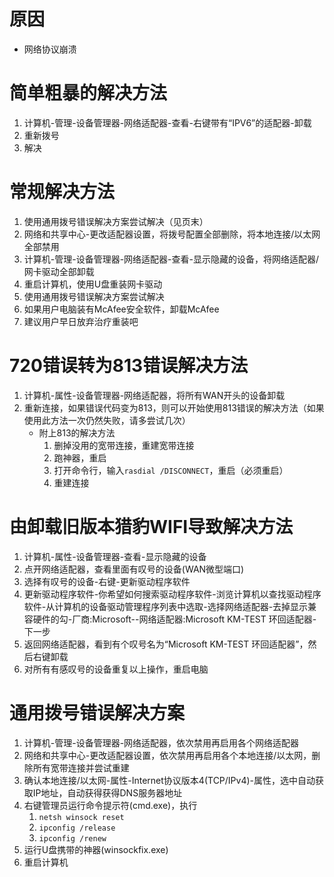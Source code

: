 <!-- TITLE: 故障 720 拨号网络无法协调网络中服务器的协议设置 -->
<!-- SUBTITLE: 本错误属于移动、联通故障 -->

# 原因

- 网络协议崩溃

# 简单粗暴的解决方法

1. 计算机-管理-设备管理器-网络适配器-查看-右键带有“IPV6”的适配器-卸载
2. 重新拨号
3. 解决

# 常规解决方法

1. 使用通用拨号错误解决方案尝试解决（见页末）
2. 网络和共享中心-更改适配器设置，将拨号配置全部删除，将本地连接/以太网全部禁用
3. 计算机-管理-设备管理器-网络适配器-查看-显示隐藏的设备，将网络适配器/网卡驱动全部卸载
4. 重启计算机，使用U盘重装网卡驱动
5. 使用通用拨号错误解决方案尝试解决
6. 如果用户电脑装有McAfee安全软件，卸载McAfee
7. 建议用户早日放弃治疗重装吧

# 720错误转为813错误解决方法

1. 计算机-属性-设备管理器-网络适配器，将所有WAN开头的设备卸载
2. 重新连接，如果错误代码变为813，则可以开始使用813错误的解决方法（如果使用此方法一次仍然失败，请多尝试几次）
    - 附上813的解决方法
        1. 删掉没用的宽带连接，重建宽带连接
        2. 跑神器，重启
        3. 打开命令行，输入`rasdial /DISCONNECT`，重启（必须重启）
        4. 重建连接

# 由卸载旧版本猎豹WIFI导致解决方法

1. 计算机-属性-设备管理器-查看-显示隐藏的设备
2. 点开网络适配器，查看里面有叹号的设备(WAN微型端口)
3. 选择有叹号的设备-右键-更新驱动程序软件
4. 更新驱动程序软件-你希望如何搜索驱动程序软件-浏览计算机以查找驱动程序软件-从计算机的设备驱动管理程序列表中选取-选择网络适配器-去掉显示兼容硬件的勾-厂商:Microsoft--网络适配器:Microsoft KM-TEST 环回适配器-下一步
5. 返回网络适配器，看到有个叹号名为“Microsoft KM-TEST 环回适配器”，然后右键卸载
6. 对所有有感叹号的设备重复以上操作，重启电脑

# 通用拨号错误解决方案

1. 计算机-管理-设备管理器-网络适配器，依次禁用再启用各个网络适配器
2. 网络和共享中心-更改适配器设置，依次禁用再启用各个本地连接/以太网，删除所有宽带连接并尝试重建
3. 确认本地连接/以太网-属性-Internet协议版本4(TCP/IPv4)-属性，选中自动获取IP地址，自动获得获得DNS服务器地址
4. 右键管理员运行命令提示符(cmd.exe)，执行
    1. `netsh winsock reset` 
    2. `ipconfig /release` 
    3. `ipconfig /renew`
5. 运行U盘携带的神器(winsockfix.exe)
6. 重启计算机

